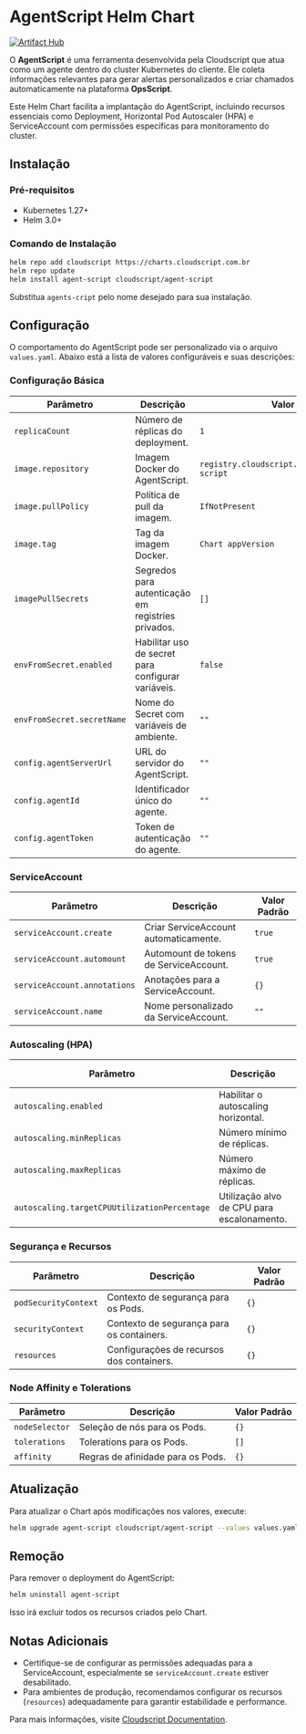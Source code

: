 # AgentScript Helm Chart

[![Artifact Hub](https://img.shields.io/endpoint?url=https://artifacthub.io/badge/repository/cloudscript)](https://artifacthub.io/packages/search?repo=cloudscript)

O **AgentScript** é uma ferramenta desenvolvida pela Cloudscript que atua como um agente dentro do cluster Kubernetes do cliente. Ele coleta informações relevantes para gerar alertas personalizados e criar chamados automaticamente na plataforma **OpsScript**.

Este Helm Chart facilita a implantação do AgentScript, incluindo recursos essenciais como Deployment, Horizontal Pod Autoscaler (HPA) e ServiceAccount com permissões específicas para monitoramento do cluster.

## Instalação

### Pré-requisitos
- Kubernetes 1.27+
- Helm 3.0+

### Comando de Instalação
```bash
helm repo add cloudscript https://charts.cloudscript.com.br
helm repo update
helm install agent-script cloudscript/agent-script
```

Substitua `agents-cript` pelo nome desejado para sua instalação.

## Configuração

O comportamento do AgentScript pode ser personalizado via o arquivo `values.yaml`. Abaixo está a lista de valores configuráveis e suas descrições:

### Configuração Básica

| Parâmetro               | Descrição                                             | Valor Padrão                              |
|-------------------------|-------------------------------------------------------|-------------------------------------------|
| `replicaCount`         | Número de réplicas do deployment.                    | `1`                                       |
| `image.repository`     | Imagem Docker do AgentScript.                        | `registry.cloudscript.com.br/packages/agent-script` |
| `image.pullPolicy`     | Política de pull da imagem.                          | `IfNotPresent`                            |
| `image.tag`            | Tag da imagem Docker.                                | `Chart appVersion`                        |
| `imagePullSecrets`     | Segredos para autenticação em registries privados.   | `[]`                                      |
| `envFromSecret.enabled`| Habilitar uso de secret para configurar variáveis.    | `false`                                   |
| `envFromSecret.secretName`| Nome do Secret com variáveis de ambiente.         | `""`                                      |
| `config.agentServerUrl`| URL do servidor do AgentScript.                      | `""`                                      |
| `config.agentId`       | Identificador único do agente.                       | `""`                                      |
| `config.agentToken`    | Token de autenticação do agente.                     | `""`                                      |

### ServiceAccount

| Parâmetro               | Descrição                                             | Valor Padrão                              |
|-------------------------|-------------------------------------------------------|-------------------------------------------|
| `serviceAccount.create`| Criar ServiceAccount automaticamente.                | `true`                                    |
| `serviceAccount.automount`| Automount de tokens de ServiceAccount.             | `true`                                    |
| `serviceAccount.annotations`| Anotações para a ServiceAccount.                  | `{}`                                      |
| `serviceAccount.name`  | Nome personalizado da ServiceAccount.                | `""`                                      |

### Autoscaling (HPA)

| Parâmetro                          | Descrição                                  | Valor Padrão |
|------------------------------------|--------------------------------------------|--------------|
| `autoscaling.enabled`             | Habilitar o autoscaling horizontal.        | `false`      |
| `autoscaling.minReplicas`         | Número mínimo de réplicas.                 | `1`          |
| `autoscaling.maxReplicas`         | Número máximo de réplicas.                 | `100`        |
| `autoscaling.targetCPUUtilizationPercentage` | Utilização alvo de CPU para escalonamento. | `80`         |

### Segurança e Recursos

| Parâmetro               | Descrição                                             | Valor Padrão |
|-------------------------|-------------------------------------------------------|--------------|
| `podSecurityContext`   | Contexto de segurança para os Pods.                  | `{}`         |
| `securityContext`      | Contexto de segurança para os containers.            | `{}`         |
| `resources`            | Configurações de recursos dos containers.            | `{}`         |

### Node Affinity e Tolerations

| Parâmetro               | Descrição                                             | Valor Padrão |
|-------------------------|-------------------------------------------------------|--------------|
| `nodeSelector`         | Seleção de nós para os Pods.                         | `{}`         |
| `tolerations`          | Tolerations para os Pods.                            | `[]`         |
| `affinity`             | Regras de afinidade para os Pods.                    | `{}`         |

## Atualização

Para atualizar o Chart após modificações nos valores, execute:
```bash
helm upgrade agent-script cloudscript/agent-script --values values.yaml
```

## Remoção

Para remover o deployment do AgentScript:
```bash
helm uninstall agent-script
```
Isso irá excluir todos os recursos criados pelo Chart.

## Notas Adicionais

- Certifique-se de configurar as permissões adequadas para a ServiceAccount, especialmente se `serviceAccount.create` estiver desabilitado.
- Para ambientes de produção, recomendamos configurar os recursos (`resources`) adequadamente para garantir estabilidade e performance.

Para mais informações, visite [Cloudscript Documentation](https://docs.cloudscript.com.br).

